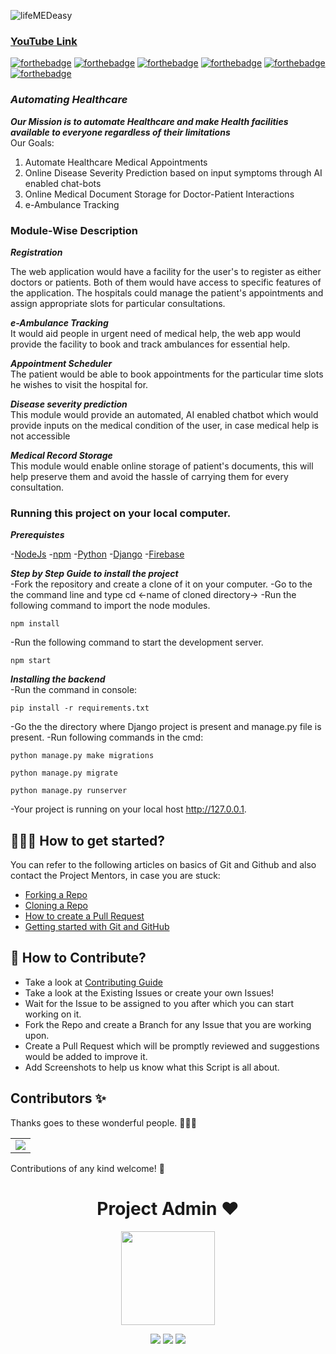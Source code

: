 ![lifeMEDeasy](https://socialify.git.ci/avinashkranjan/lifeMEDeasy/image?description=1&descriptionEditable=Part%20of%20%F0%9F%9A%80%20Quantum-Hack-Hackathon%20%20%20%F0%9F%A9%BA%20lifeMEDeasy%20-%20Automating%20Healthcare%20%E2%9A%95&forks=1&issues=1&language=1&owner=1&pulls=1&stargazers=1&theme=Light)

### [YouTube Link](https://www.youtube.com/watch?v=S09S2_bWNR0)

[![forthebadge](https://forthebadge.com/images/badges/built-by-developers.svg)](https://forthebadge.com)
[![forthebadge](https://forthebadge.com/images/badges/built-with-love.svg)](https://forthebadge.com)
[![forthebadge](https://forthebadge.com/images/badges/built-with-swag.svg)](https://forthebadge.com)
[![forthebadge](https://forthebadge.com/images/badges/made-with-javascript.svg)](https://forthebadge.com)
[![forthebadge](https://forthebadge.com/images/badges/made-with-python.svg)](https://forthebadge.com)
[![forthebadge](https://forthebadge.com/images/badges/you-didnt-ask-for-this.svg)](https://forthebadge.com)

### _Automating Healthcare_

_**Our Mission is to automate Healthcare and make Health facilities available to everyone regardless of their limitations**_ <br />
Our Goals:

1.  Automate Healthcare Medical Appointments
2.  Online Disease Severity Prediction based on input symptoms through AI enabled chat-bots
3.  Online Medical Document Storage for Doctor-Patient Interactions
4.  e-Ambulance Tracking

### Module-Wise Description

_**Registration**_ <br/>

The web application would have a facility for the user's to register as either doctors or patients. Both of them would have access to specific features of the application.
The hospitals could manage the patient's appointments and assign appropriate slots for particular consultations.

_**e-Ambulance Tracking**_ <br/>
It would aid people in urgent need of medical help, the web app would provide the facility to book and track ambulances for essential help.

_**Appointment Scheduler**_ <br/>
The patient would be able to book appointments for the particular time slots he wishes to visit the hospital for.

_**Disease severity prediction**_ <br/>
This module would provide an automated, AI enabled chatbot which would provide inputs on the medical condition of the user, in case medical help is not accessible

_**Medical Record Storage**_ <br/>
This module would enable online storage of patient's documents, this will help preserve them and avoid the hassle of carrying them for every consultation.

### Running this project on your local computer.

_**Prerequistes**_ <br/>

-[NodeJs](https://nodejs.org/en/download/) -[npm](https://www.npmjs.com/package/download) -[Python](https://www.python.org/downloads/) -[Django](https://www.djangoproject.com/download/) -[Firebase](https://firebase.google.com/)

_**Step by Step Guide to install the project**_ <br/>
-Fork the repository and create a clone of it on your computer.
-Go to the the command line and type cd <-name of cloned directory->
-Run the following command to import the node modules.

```
npm install
```

-Run the following command to start the development server.

```
npm start
```

_**Installing the backend**_ <br/>
-Run the command in console:

```
pip install -r requirements.txt
```

-Go the the directory where Django project is present and manage.py file is present.
-Run following commands in the cmd:

```
python manage.py make migrations
```

```
python manage.py migrate
```

```
python manage.py runserver
```

-Your project is running on your local host http://127.0.0.1.

## 👨🏻‍💻 How to get started?

You can refer to the following articles on basics of Git and Github and also contact the Project Mentors, in case you are stuck:

- [Forking a Repo](https://help.github.com/en/github/getting-started-with-github/fork-a-repo)
- [Cloning a Repo](https://help.github.com/en/desktop/contributing-to-projects/creating-a-pull-request)
- [How to create a Pull Request](https://opensource.com/article/19/7/create-pull-request-github)
- [Getting started with Git and GitHub](https://towardsdatascience.com/getting-started-with-git-and-github-6fcd0f2d4ac6)

## 📝 How to Contribute?

- Take a look at [Contributing Guide](https://github.com/avinashkranjan/Amazing-Python-Scripts/blob/master/CONTRIBUTING.md)
- Take a look at the Existing Issues or create your own Issues!
- Wait for the Issue to be assigned to you after which you can start working on it.
- Fork the Repo and create a Branch for any Issue that you are working upon.
- Create a Pull Request which will be promptly reviewed and suggestions would be added to improve it.
- Add Screenshots to help us know what this Script is all about.

## Contributors ✨

Thanks goes to these wonderful people. 👩🏻‍💻

<table>
	<tr>
		<td>
			<a href="https://github.com/avinashkranjan/lifeMEDeasy/graphs/contributors">
  <img src="https://contrib.rocks/image?repo=avinashkranjan/lifeMEDeasy" />
</a>
		</td>
	</tr>
</table>

Contributions of any kind welcome! 🌟

<h1 align=center> Project Admin ❤️ </h1>
<p align="center">
  <a href="https://github.com/avinashkranjan"><img src="https://user-images.githubusercontent.com/55796944/95675026-dab07580-0bd1-11eb-93e2-1cb1de8acf38.png" width=150px height=150px /></a> 
    
<p align="center">
  <img src="https://img.shields.io/badge/avinashkranjan%20-%230077B5.svg?&style=for-the-badge&logo=linkedin&logoColor=white"/>  <img src="https://img.shields.io/badge/iavinashranjan%20-%231DA1F2.svg?&style=for-the-badge&logo=Twitter&logoColor=white"/> <img src="https://img.shields.io/badge/avinashkranjan7%20-%23E4405F.svg?&style=for-the-badge&logo=Instagram&logoColor=white"/>
